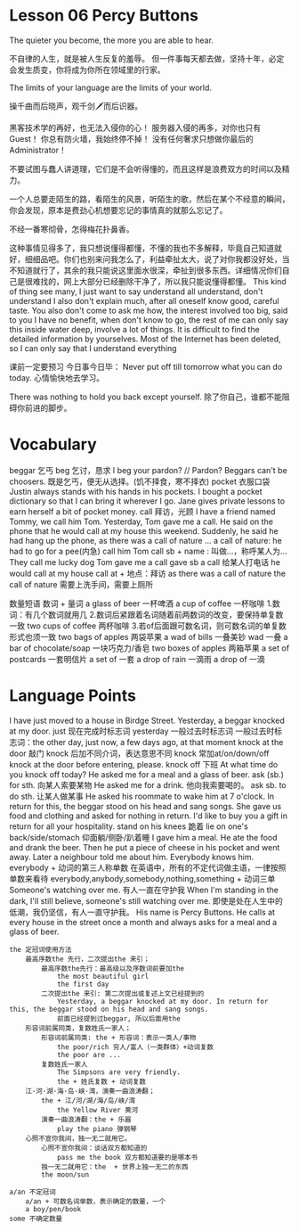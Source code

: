 # Lesson 06 Percy Buttons

The quieter you become, the more you are able to hear.

不自律的人生，就是被人生反复的羞辱。
但一件事每天都去做，坚持十年，必定会发生质变，你将成为你所在领域里的行家。

The limits of your language are the limits of your world.

操千曲而后晓声，观千剑🗡而后识器。

黑客技术学的再好，也无法入侵你的心！
服务器入侵的再多，对你也只有Guest！
你总有防火墙，我始终停不掉！
没有任何奢求只想做你最后的Administrator！

不要试图与蠢人讲道理，它们是不会听得懂的，而且这样是浪费双方的时间以及精力。

一个人总要走陌生的路，看陌生的风景，听陌生的歌，然后在某个不经意的瞬间，你会发现，原本是费劲心机想要忘记的事情真的就那么忘记了。

不经一番寒彻骨，怎得梅花扑鼻香。

这种事情见得多了，我只想说懂得都懂，不懂的我也不多解释，毕竟自己知道就好，细细品吧。你们也别来问我怎么了，利益牵扯太大，说了对你我都没好处，当不知道就行了，其余的我只能说这里面水很深，牵扯到很多东西。详细情况你们自己是很难找的，网上大部分已经删除干净了，所以我只能说懂得都懂。
This kind of thing see many, I just want to say understand all understand, don't understand I also don't explain much, after all oneself know good, careful taste. You also don't come to ask me how, the interest involved too big, said to you I have no benefit, when don't know to go, the rest of me can only say this inside water deep, involve a lot of things. It is difficult to find the detailed information by yourselves. Most of the Internet has been deleted, so I can only say that I understand everything

课前一定要预习
今日事今日毕：
    Never put off till tomorrow what you can do today.
心情愉快地去学习。

There was nothing to hold you back except yourself. 除了你自己，谁都不能阻碍你前进的脚步。

# Vocabulary

beggar 乞丐
    beg 乞讨，恳求
    I beg your pardon? // Pardon?
    Beggars can't be choosers. 既是乞丐，便无从选择。(饥不择食，寒不择衣)
pocket 衣服口袋
    Justin always stands with his hands in his pockets. 
    I bought a pocket dictionary so that I can bring it wherever I go.
    Jane gives private lessons to earn herself a bit of pocket money.
call 拜访，光顾
    I have a friend named Tommy, we call him Tom. Yesterday, Tom gave me a call. He said on the phone that he would call at my house this weekend. Suddenly, he said he had hang up the phone, as there was a call of nature ...
    a call of nature: he had to go for a pee(内急)
    call him Tom 
        call sb + name : 叫做...，称呼某人为...
        They call me lucky dog
    Tom gave me a call
        gave sb a call 给某人打电话
    he would call at my house
        call at + 地点：拜访
    as there was a call of nature
        the call of nature 需要上洗手间，需要上厕所

数量短语
    数词 + 量词
    a glass of beer 一杯啤酒
    a cup of coffee 一杯咖啡
    1.数词：有几个数词就用几
    2.数词后紧跟着名词随着前两数词的改变，要保持单复数一致
        two cups of coffee 两杯咖啡
    3.若of后面跟可数名词，则可数名词的单复数形式也须一致
        two bags of apples 两袋苹果
    a wad of bills 一叠美钞
        wad 一叠
    a bar of chocolate/soap 一块巧克力/香皂
    two boxes of apples 两箱苹果
    a set of postcards 一套明信片
        a set of 一套
    a drop of rain 一滴雨
        a drop of 一滴

# Language Points

I have just moved to a house in Birdge Street. Yesterday, a beggar knocked at my door. 
    just 现在完成时标志词
    yesterday 一般过去时标志词
    一般过去时标志词：the other day, just now, a few days ago, at that moment
    knock at the door 敲门
    knock 后加不同介词，表达意思不同
    knock 常加at/on/down/off
    knock at the door before entering, please.
    knock off 下班
    At what time do you knock off today?
He asked me for a meal and a glass of beer. 
    ask (sb.) for sth. 向某人索要某物
    He asked me for a drink. 他向我索要喝的。
    ask sb. to do sth. 让某人做某事
    He asked his roommate to wake him at 7 o'clock.
In return for this, the beggar stood on his head and sang songs.
    She gave us food and clothing and asked for nothing in return.
    I'd like to buy you a gift in return for all your hospitality.
    stand on his knees 跪着
    lie on one's back/side/stomach 仰面躺/侧卧/趴着睡
I gave him a meal. He ate the food and drank the beer. Then he put a piece of cheese in his pocket and went away. Later a neighbour told me about him. 
Everybody knows him.
    everybody + 动词的第三人称单数
    在英语中，所有的不定代词做主语，一律按照单数来看待
    everybody,anybody,somebody,nothing,something + 动词三单
    Someone's watching over me. 有人一直在守护我
    When I'm standing in the dark, I'll still believe, someone's still watching over me. 即使是处在人生中的低潮，我仍坚信，有人一直守护我。
His name is Percy Buttons. He calls at every house in the street once a month and always asks for a meal and a glass of beer.

    
    the 定冠词使用方法
        最高序数the 先行，二次提出the 来引；
            最高序数the先行：最高级以及序数词前要加the
                the most beautiful girl
                the first day
            二次提出the 来引: 第二次提出或复述上文已经提到的
                Yesterday, a beggar knocked at my door. In return for this, the beggar stood on his head and sang songs.
                前面已经提到过beggar, 所以后面用the
        形容词前属同类，复数姓氏一家人；
            形容词前属同类: the + 形容词：表示一类人/事物
                the poor/rich 穷人/富人（一类群体）+动词复数
                the poor are ...
            复数姓氏一家人
                The Simpsons are very friendly. 
                the + 姓氏复数 + 动词复数
        江·河·湖·海·岛·峡·湾，演奏一曲浪涛翻；
            the + 江/河/湖/海/岛/峡/湾
                the Yellow River 黄河
            演奏一曲浪涛翻：the + 乐器
                play the piano 弹钢琴
        心照不宣你我间，独一无二就用它。
            心照不宣你我间：谈话双方都知道的
                pass me the book 双方都知道要的是哪本书 
            独一无二就用它：the  + 世界上独一无二的东西
            the moon/sun
    
    a/an 不定冠词
        a/an + 可数名词单数，表示确定的数量，一个
        a boy/pen/book
    some 不确定数量
        